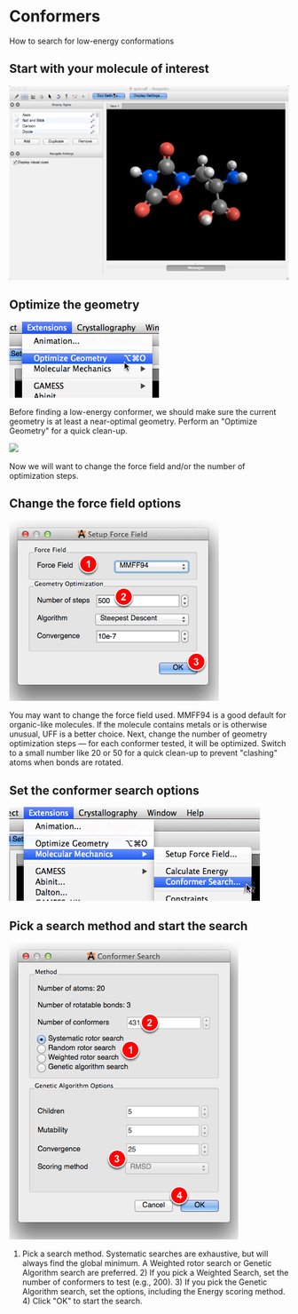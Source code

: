 # Conformers

How to search for low-energy conformations

## Start with your molecule of interest

![Start with your molecule of interest][1]

[1]: images/2-conformers/start-with-your-molecule-of-interest.png



## Optimize the geometry

![Optimize the geometry][2]

[2]: images/2-conformers/optimize-the-geometry.png

Before finding a low-energy conformer, we should make sure the current geometry is at least a near-optimal geometry. Perform an "Optimize Geometry" for a quick clean-up.

![][3]

[3]: images/2-conformers/media_1387168509505.png

Now we will want to change the force field and/or the number of optimization steps.

## Change the force field options

![Change the force field options][4]

[4]: images/2-conformers/change-the-force-field-options.png

You may want to change the force field used. MMFF94 is a good default for organic-like molecules. If the molecule contains metals or is otherwise unusual, UFF is a better choice. Next, change the number of geometry optimization steps — for each conformer tested, it will be optimized. Switch to a small number like 20 or 50 for a quick clean-up to prevent "clashing" atoms when bonds are rotated.

## Set the conformer search options

![Set the conformer search options][5]

[5]: images/2-conformers/set-the-conformer-search-options.png



## Pick a search method and start the search

![Pick a search method and start the search][6]

[6]: images/2-conformers/pick-a-search-method-and-start-the-search.png

1) Pick a search method. Systematic searches are exhaustive, but will always find the global minimum. A Weighted rotor search or Genetic Algorithm search are preferred. 2) If you pick a Weighted Search, set the number of conformers to test (e.g., 200). 3) If you pick the Genetic Algorithm search, set the options, including the Energy scoring method. 4) Click "OK" to start the search.

